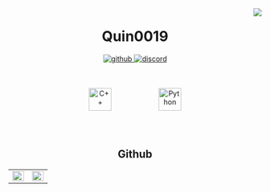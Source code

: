 <div align="right">
<img src="https://komarev.com/ghpvc/?username=Quin0019&&style=flat-square" align="right" />
</div>  
  
<h1 align="middle">Quin0019</h1>
<div align="middle">
<a href="https://github.com/Quin0019" target="_blank">
<img src=https://img.shields.io/badge/github-%2324292e.svg?&style=for-the-badge&logo=github&logoColor=white alt=github style="margin-bottom: 5px;" />
</a>
<a href="https://discord.gg/BuaaAaCtNU" target="_blank">
<img src=https://img.shields.io/badge/discord-%2300acee.svg?&style=for-the-badge&logo=discord&logoColor=white alt=discord style="margin-bottom: 5px;" />
</a>
</div>


<div sttyle='float:middle', align="middle">
<img style="margin: 45px" src="https://profilinator.rishav.dev/skills-assets/cplusplus-original.svg" alt="C++" height="45" />  
<img style="margin: 45px" src="https://profilinator.rishav.dev/skills-assets/python-original.svg" alt="Python" height="45" />  
</div>


<h2 align="middle">Github</h2>
<table><tr><td valign="top" width="50%">

<img src="https://github-readme-stats.vercel.app/api?username=Quin0019&show_icons=true&count_private=true&hide_border=true" align="left" style="width: 100%" />

</td><td valign="top" width="50%">

<img src="https://github-readme-stats.vercel.app/api/top-langs/?username=Quin0019&hide_border=true&layout=compact" align="left" style="width: 100%" />

</td></tr></table>  

<br/>

<!--
**Quin0019/Quin0019** is a ✨ _special_ ✨ repository because its `README.md` (this file) appears on your GitHub profile.

Here are some ideas to get you started:

- 🔭 I’m currently working on ...
- 🌱 I’m currently learning ...
- 👯 I’m looking to collaborate on ...
- 🤔 I’m looking for help with ...
- 💬 Ask me about ...
- 📫 How to reach me: ...
- 😄 Pronouns: ...
- ⚡ Fun fact: ...
-->
